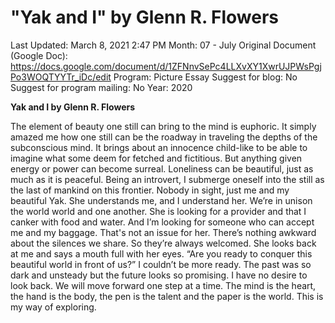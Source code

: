 # "Yak and I" by Glenn R. Flowers

Last Updated: March 8, 2021 2:47 PM
Month: 07 - July
Original Document (Google Doc): https://docs.google.com/document/d/1ZFNnvSePc4LLXvXY1XwrUJPWsPgjPo3WOQTYYTr_iDc/edit
Program: Picture Essay
Suggest for blog: No
Suggest for program mailing: No
Year: 2020

**Yak and I by Glenn R. Flowers**

The element of beauty one still can bring to the mind is euphoric. It simply amazed me how one still can be the roadway in traveling the depths of the subconscious mind. It brings about an innocence child-like to be able to imagine what some deem for fetched and fictitious. But anything given energy or power can become surreal. Loneliness can be beautiful, just as much as it is peaceful. Being an introvert, I submerge oneself into the still as the last of mankind on this frontier. Nobody in sight, just me and my beautiful Yak. She understands me, and I understand her. We’re in unison the world world and one another. She is looking for a provider and that I canker with food and water. And I’m looking for someone who can accept me and my baggage. That's not an issue for her. There’s nothing awkward about the silences we share. So they’re always welcomed. She looks back at me and says a mouth full with her eyes. “Are you ready to conquer this beautiful world in front of us?” I couldn’t be more ready. The past was so dark and unsteady but the future looks so promising. I have no desire to look back. We will move forward one step at a time. The mind is the heart, the hand is the body, the pen is the talent and the paper is the world. This is my way of exploring.